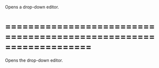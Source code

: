 <!--**
/*-------------------------------------------
    Auto-generated file. Do not modify.
-------------------------------------------

**-->
<!--d-->
Opens a drop-down editor.
<!--/d-->
===================================================================
===================================================================

<!--shortDescription-->
Opens the drop-down editor.
<!--/shortDescription-->

<!--fullDescription-->

<!--/fullDescription-->